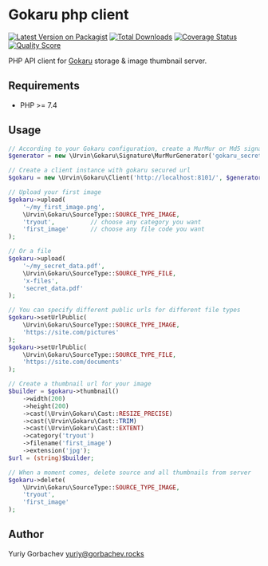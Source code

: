 # Gokaru php client

[![Latest Version on Packagist][ico-version]][link-packagist]
[![Total Downloads][ico-downloads]][link-downloads]
[![Coverage Status][ico-coverage]][link-coverage]
[![Quality Score][ico-code-quality-scrutinizer]][link-code-quality-scrutinizer]


PHP API client for [Gokaru][gokaru] storage & image thumbnail server.

## Requirements

- PHP >= 7.4

## Usage

```php
// According to your Gokaru configuration, create a MurMur or Md5 signature generator
$generator = new \Urvin\Gokaru\Signature\MurMurGenerator('gokaru_secret_passphrase'); 

// Create a client instance with gokaru secured url
$gokaru = new \Urvin\Gokaru\Client('http://localhost:8101/', $generator);

// Upload your first image
$gokaru->upload(
    '~/my_first_image.png',
    \Urvin\Gokaru\SourceType::SOURCE_TYPE_IMAGE,
    'tryout',          // choose any category you want
    'first_image'      // choose any file code you want 
);

// Or a file
$gokaru->upload(
    '~/my_secret_data.pdf',
    \Urvin\Gokaru\SourceType::SOURCE_TYPE_FILE,
    'x-files',
    'secret_data.pdf' 
);

// You can specify different public urls for different file types
$gokaru->setUrlPublic(
    \Urvin\Gokaru\SourceType::SOURCE_TYPE_IMAGE,
    'https://site.com/pictures'
);
$gokaru->setUrlPublic(
    \Urvin\Gokaru\SourceType::SOURCE_TYPE_FILE,
    'https://site.com/documents'
);

// Create a thumbnail url for your image
$builder = $gokaru->thumbnail()
    ->width(200)
    ->height(200)
    ->cast(\Urvin\Gokaru\Cast::RESIZE_PRECISE)
    ->cast(\Urvin\Gokaru\Cast::TRIM)
    ->cast(\Urvin\Gokaru\Cast::EXTENT)
    ->category('tryout')
    ->filename('first_image')
    ->extension('jpg');
$url = (string)$builder;

// When a moment comes, delete source and all thumbnails from server
$gokaru->delete(
    \Urvin\Gokaru\SourceType::SOURCE_TYPE_IMAGE,
    'tryout',
    'first_image'
);
```

## Author

Yuriy Gorbachev <yuriy@gorbachev.rocks>

[gokaru]:<https://github.com/Urvin/gokaru>

[ico-version]: https://img.shields.io/badge/packagist-1.0.3-yellow.svg
[ico-coverage]: https://scrutinizer-ci.com/g/Urvin/gokaru-php-client/badges/coverage.png?b=master
[ico-code-quality-scrutinizer]: https://scrutinizer-ci.com/g/Urvin/gokaru-php-client/badges/quality-score.png?b=master
[ico-downloads]: https://img.shields.io/packagist/dt/urvin/gokaru-php-client.svg

[link-packagist]: https://packagist.org/packages/urvin/gokaru-php-client
[link-coverage]: https://scrutinizer-ci.com/g/Urvin/gokaru-php-client/?branch=master
[link-code-quality-scrutinizer]: https://scrutinizer-ci.com/g/Urvin/gokaru-php-client/?branch=master
[link-downloads]: https://packagist.org/packages/urvin/phikaru